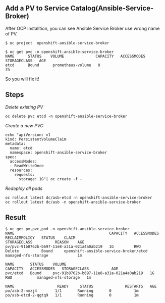Add a PV to Service Catalog(Ansible-Service-Broker)
-------------------------------------------------

After OCP installtion, you can see Ansible Service Broker use wrong name of PV.
```
$ oc project  openshift-ansible-service-broker

$ oc get pvc -n openshift-ansible-service-broker
NAME      STATUS    VOLUME              CAPACITY   ACCESSMODES   STORAGECLASS   AGE
etcd      Bound      prometheus-volume   0                                       7h
```

So you will fix it!

## Steps
*Delete existing PV*
```
oc delete pvc etcd -n openshift-ansible-service-broker
```


*Create a new PVC*
```
echo "apiVersion: v1
kind: PersistentVolumeClaim
metadata:
  name: etcd
  namespace: openshift-ansible-service-broker
spec:
  accessModes:
  - ReadWriteOnce
  resources:
    requests:
      storage: 1G"| oc create -f -
```

*Redeploy all pods*
```
oc rollout latest dc/asb-etcd -n openshift-ansible-service-broker
oc rollout latest dc/asb -n openshift-ansible-service-broker
```


## Result 
```
$ oc get pv,pvc,pod -n openshift-ansible-service-broker
NAME                                          CAPACITY   ACCESSMODES   RECLAIMPOLICY   STATUS    CLAIM                                       STORAGECLASS          REASON    AGE
pv/pvc-91b8762b-b697-11e8-a31a-021a4a0ab219   1G         RWO           Delete          Bound     openshift-ansible-service-broker/etcd       managed-nfs-storage             1m

NAME       STATUS    VOLUME                                     CAPACITY   ACCESSMODES   STORAGECLASS          AGE
pvc/etcd   Bound     pvc-91b8762b-b697-11e8-a31a-021a4a0ab219   1G         RWO           managed-nfs-storage   1m

NAME                   READY     STATUS              RESTARTS   AGE
po/asb-2-nmzj4        1/1       Running       0          1m
po/asb-etcd-2-qgtq9   1/1       Running       0          1m
```
